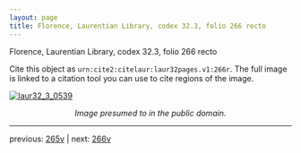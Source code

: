 ```yaml
---
layout: page
title: Florence, Laurentian Library, codex 32.3, folio 266 recto
---
```


Florence, Laurentian Library, codex 32.3, folio 266 recto

Cite this object as `urn:cite2:citelaur:laur32pages.v1:266r`.  The full image is linked to a citation tool you can use to cite regions of the image.

[![laur32_3_0539](http://www.homermultitext.org/iipsrv?IIIF=/project/homer/pyramidal/deepzoom/citelaur/laur32imgs/v1/laur32_3_0539.tif/full/800,/0/default.jpg)](http://www.homermultitext.org/ict2/?urn=urn:cite2:citelaur:laur32imgs.v1:laur32_3_0539) 

<p style="text-align: center; font-style: italic;">Image presumed to in the public domain.</p>

---

previous: [265v](../265v/) | next: [266v](../266v/)